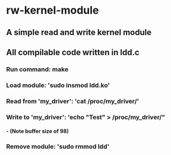 # rw-kernel-module

## A simple read and write kernel module  
## All compilable code written in ldd.c  
 
### Run command: make  
### Load module: 'sudo insmod ldd.ko'  
### Read from 'my_driver': 'cat /proc/my_driver/'  
### Write to 'my_driver': 'echo "Test" > /proc/my_driver/"  
#### - (Note buffer size of 98)  
### Remove module: 'sudo rmmod ldd'  
